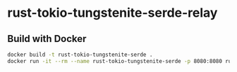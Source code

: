 # rust-tokio-tungstenite-serde-relay

## Build with Docker

```bash
docker build -t rust-tokio-tungstenite-serde .
docker run -it --rm --name rust-tokio-tungstenite-serde -p 8080:8080 rust-tokio-tungstenite-serde
```

